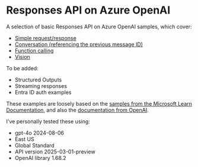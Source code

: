# Responses API on Azure OpenAI
A selection of basic Responses API on Azure OpenAI samples, which cover:

- [Simple request/response](responses-basic-aoai.py)
- [Conversation (referencing the previous message ID)](responses-conversation-aoai.py)
- [Function calling](responses-function-weather-aoai.py)
- [Vision](responses-image-aoai.py)

To be added:

- Structured Outputs
- Streaming responses
- Entra ID auth examples

These examples are loosely based on the [samples from the Microsoft Learn Documentation](https://learn.microsoft.com/azure/ai-services/openai/how-to/responses), and also the [documentation from OpenAI](https://platform.openai.com/docs/api-reference/responses/create).

I've personally tested these using:

- gpt-4o 2024-08-06
- East US
- Global Standard
- API version 2025-03-01-preview
- OpenAI library 1.68.2
